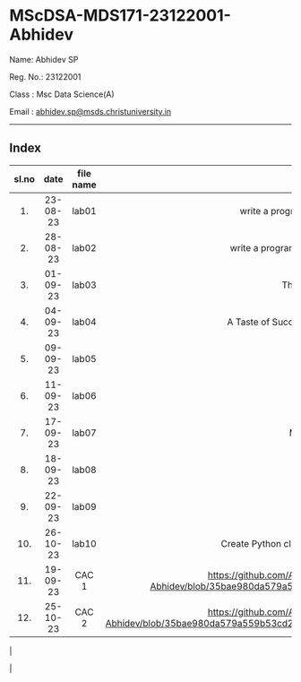 # MScDSA-MDS171-23122001-Abhidev

Name: Abhidev SP

Reg. No.: 23122001

Class : Msc Data Science(A)

Email : abhidev.sp@msds.christuniversity.in 

***
## Index
|sl.no|date|file name|topic|Link|
|:----:|:----:|:---:|:----:|:----:|
|1.|23-08-23|lab01|write a program to enter name and push it to github|https://github.com/AbhidevSP21/MScDSA-MDS171-23122001-Abhidev/blob/9e1f8e46af50f2b55803d1f7bc732eed4addad8c/Lab01.ipynb|
|2.|28-08-23|lab02|write a program to collectors quest and push it to github|https://github.com/AbhidevSP21/MScDSA-MDS171-23122001-Abhidev/blob/9e1f8e46af50f2b55803d1f7bc732eed4addad8c/Lab02.ipynb|
|3.|01-09-23|lab03|The Tale of Numbers' Harmony|https://github.com/AbhidevSP21/MScDSA-MDS171-23122001-Abhidev/blob/9e1f8e46af50f2b55803d1f7bc732eed4addad8c/lab03.ipynb|
|4.|04-09-23|lab04|A Taste of Success: The Restaurant Management System|https://github.com/AbhidevSP21/MScDSA-MDS171-23122001-Abhidev/blob/9e1f8e46af50f2b55803d1f7bc732eed4addad8c/lab04.ipynb|
|5.|09-09-23|lab05|Mix & Match Calculator|https://github.com/AbhidevSP21/MScDSA-MDS171-23122001-Abhidev/blob/9e1f8e46af50f2b55803d1f7bc732eed4addad8c/lab05.ipynb|
|6.|11-09-23|lab06|Vowel Counter|https://github.com/AbhidevSP21/MScDSA-MDS171-23122001-Abhidev/blob/9e1f8e46af50f2b55803d1f7bc732eed4addad8c/lab06.ipynb|
|7.|17-09-23|lab07|My Menu Driven Restaurant|https://github.com/AbhidevSP21/MScDSA-MDS171-23122001-Abhidev/blob/9e1f8e46af50f2b55803d1f7bc732eed4addad8c/Lab07.py|
|8.|18-09-23|lab08|Matrix Multiplication|https://github.com/AbhidevSP21/MScDSA-MDS171-23122001-Abhidev/blob/9e1f8e46af50f2b55803d1f7bc732eed4addad8c/Lab08.py|
|9.|22-09-23|lab09|Class Expense Tracker|https://github.com/AbhidevSP21/MScDSA-MDS171-23122001-Abhidev/tree/9e1f8e46af50f2b55803d1f7bc732eed4addad8c/Lab09|
|10.|26-10-23|lab10|Create Python class for managing student details and marks|https://github.com/AbhidevSP21/MScDSA-MDS171-23122001-Abhidev/blob/9e1f8e46af50f2b55803d1f7bc732eed4addad8c/Lab%2010%20.py|
|11.|19-09-23|CAC 1|https://github.com/AbhidevSP21/MScDSA-MDS171-23122001-Abhidev/blob/35bae980da579a559b53cd2efab2821bf5cd6a16/CAC%20PROJECT/CAC.py|
|12.|25-10-23|CAC 2|https://github.com/AbhidevSP21/MScDSA-MDS171-23122001-Abhidev/blob/35bae980da579a559b53cd2efab2821bf5cd6a16/CAC%20PROJECT/23122001_CAC%202.ipynb|




|







|






